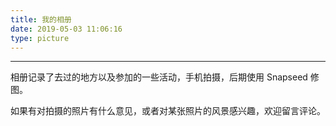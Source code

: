 ```yaml
---
title: 我的相册
date: 2019-05-03 11:06:16
type: picture
---
```


---



相册记录了去过的地方以及参加的一些活动，手机拍摄，后期使用 Snapseed 修图。



如果有对拍摄的照片有什么意见，或者对某张照片的风景感兴趣，欢迎留言评论。

<div class="ImageGrid"></div>